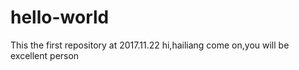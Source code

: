 # hello-world
This the first repository at 2017.11.22
hi,hailiang 
come on,you will be excellent person
